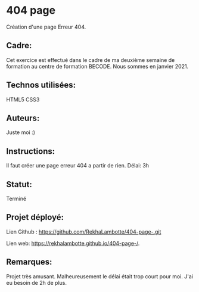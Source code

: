 # 404 page 

Création d'une page Erreur 404.

## Cadre:
Cet exercice est effectué dans le cadre de ma deuxième semaine de formation au centre de formation BECODE. 
Nous sommes en janvier 2021.

## Technos utilisées:
HTML5
CSS3

## Auteurs: 
Juste moi :)

## Instructions:
Il faut créer une page erreur 404 a partir de rien.
Délai: 3h

## Statut:
Terminé

## Projet déployé: 
Lien Github : https://github.com/RekhaLambotte/404-page-.git

Lien web:  https://rekhalambotte.github.io/404-page-/.

## Remarques:
Projet très amusant. 
Malheureusement le délai était trop court pour moi.
J'ai eu besoin de 2h de plus.
